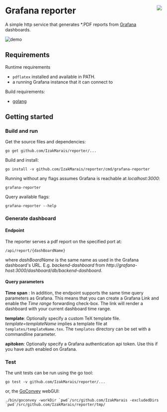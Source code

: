 
# Grafana reporter <img style="float: right;" src="https://travis-ci.org/IzakMarais/reporter.svg?branch=master">

A simple http service that generates *.PDF reports from [Grafana](http://grafana.org/) dashboards.

![demo](demo/report.gif)

## Requirements

Runtime requirements
* `pdflatex` installed and available in PATH.
* a running Grafana instance that it can connect to

Build requirements:
* [golang](https://golang.org/)

## Getting started

### Build and run

Get the source files and dependencies:

    go get github.com/IzakMarais/reporter/...

Build and install:

    go install -v github.com/IzakMarais/reporter/cmd/grafana-reporter

Running without any flags assumes Grafana is reachable at _localhost:3000_:

    grafana-reporter

Query available flags:

    grafana-reporter --help

### Generate dashboard

#### Endpoint

The reporter serves a pdf report on the specified port at:

    /api/report/{dashBoardName}

where _dashBoardName_ is the same name as used in the Grafana dashboard's URL. 
E.g. _backend-dashboard_ from _http://grafana-host:3000/dashboard/db/backend-dashboard_.

#### Query parameters

**Time span** : In addition, the endpoint supports the same time query parameters as Grafana. 
This means that you can create a Grafana Link and enable the _Time range_ forwarding check-box.
The link will render a dashboard with your current dashboard time range.

**template**: Optionally specify a custom TeX template file.
 _template=templateName_ implies a template file at `templates/templateName.tex`.
 The `templates` directory can be set with a commandline parameter.   

 **apitoken**: Optionally specify a Grafana authentication api token. Use this if you have auth enabled on Grafana.

### Test

The unit tests can be run using the go tool:

    go test -v github.com/IzakMarais/reporter/...

or, the [GoConvey](http://goconvey.co/) webGUI:

    ./bin/goconvey -workDir `pwd`/src/github.com/IzakMarais -excludedDirs `pwd`/src/github.com/IzakMarais/reporter/tmp/
